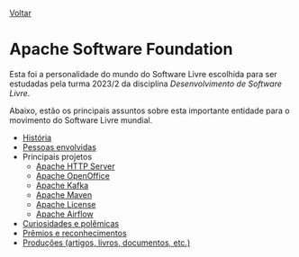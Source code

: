 [Voltar](../README.md)

Apache Software Foundation
====

Esta foi a personalidade do mundo do Software Livre escolhida para ser estudadas pela turma 2023/2 da disciplina *Desenvolvimento de Software Livre*. 

Abaixo, estão os principais assuntos sobre esta importante entidade para o movimento do Software Livre mundial.

- [História](historia.md)
- [Pessoas envolvidas](pessoas.md)
- Principais projetos
    - [Apache HTTP Server](server.md)
    - [Apache OpenOffice](openoffice.md)      
    - [Apache Kafka](kafka.md)      
    - [Apache Maven](maven.md)      
    - [Apache License](apache-license.md)
    - [Apache Airflow](airflow.md)      
- [Curiosidades e polêmicas](curiosidades-e-polemicas.md)
- [Prêmios e reconhecimentos](premios-e-reconhecimentos.md)
- [Produções (artigos, livros, documentos, etc.)](producoes.md)
